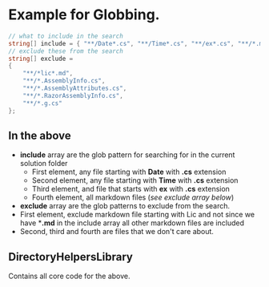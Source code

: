 ﻿# Example for Globbing.

```csharp
// what to include in the search
string[] include = { "**/Date*.cs", "**/Time*.cs", "**/ex*.cs", "**/*.md" };
// exclude these from the search
string[] exclude =
{
    "**/*lic*.md",
    "**/*.AssemblyInfo.cs",
    "**/*.AssemblyAttributes.cs",
    "**/*.RazorAssemblyInfo.cs",
    "**/*.g.cs"
};
```

## In the above

- **include** array are the glob pattern for searching for in the current solution folder
    - First element, any file starting with **Date** with **.cs** extension
    - Second element, any file starting with **Time** with **.cs** extension
    - Third element, and file that starts with **ex** with **.cs** extension
    - Fourth element, all markdown files (*see exclude array below*)
- **exclude** array are the glob patterns to exclude from the search.
- First element, exclude markdown file starting with Lic and not since we have ***.md** in the include array all other markdown files are included
- Second, third and fourth are files that we don't care about.

## DirectoryHelpersLibrary

Contains all core code for the above.
